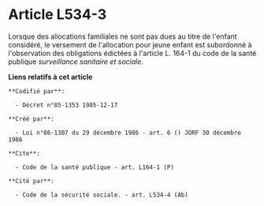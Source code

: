 # Article L534-3

Lorsque des allocations familiales ne sont pas dues au titre de l'enfant considéré, le versement de l'allocation pour jeune
enfant est subordonné à l'observation des obligations édictées à l'article L. 164-1 du code de la santé publique
*surveillance sanitaire et sociale*.

**Liens relatifs à cet article**

	**Codifié par**:

	  - Décret n°85-1353 1985-12-17

	**Créé par**:

	  - Loi n°86-1307 du 29 décembre 1986 - art. 6 () JORF 30 décembre 1986

	**Cite**:

	  - Code de la santé publique - art. L164-1 (P)

	**Cité par**:

	  - Code de la sécurité sociale. - art. L534-4 (Ab)
